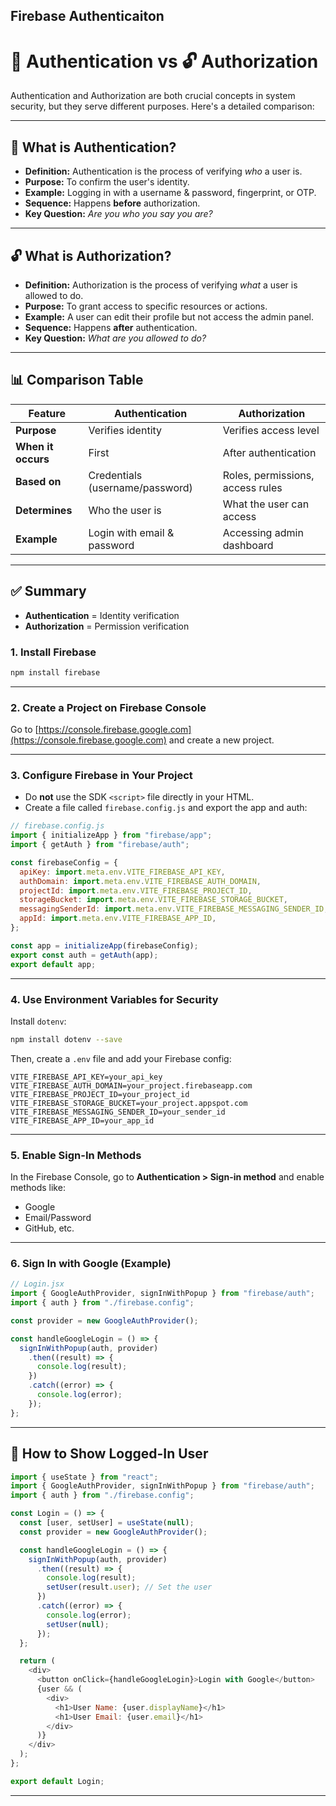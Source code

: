## Firebase Authenticaiton

# 🔐 Authentication vs 🔓 Authorization

Authentication and Authorization are both crucial concepts in system security, but they serve different purposes. Here's a detailed comparison:

---

## 🔐 What is **Authentication**?

- **Definition:** Authentication is the process of verifying _who_ a user is.
- **Purpose:** To confirm the user's identity.
- **Example:** Logging in with a username & password, fingerprint, or OTP.
- **Sequence:** Happens **before** authorization.
- **Key Question:** _Are you who you say you are?_

---

## 🔓 What is **Authorization**?

- **Definition:** Authorization is the process of verifying _what_ a user is allowed to do.
- **Purpose:** To grant access to specific resources or actions.
- **Example:** A user can edit their profile but not access the admin panel.
- **Sequence:** Happens **after** authentication.
- **Key Question:** _What are you allowed to do?_

---

## 📊 Comparison Table

| Feature            | Authentication                  | Authorization                    |
| ------------------ | ------------------------------- | -------------------------------- |
| **Purpose**        | Verifies identity               | Verifies access level            |
| **When it occurs** | First                           | After authentication             |
| **Based on**       | Credentials (username/password) | Roles, permissions, access rules |
| **Determines**     | Who the user is                 | What the user can access         |
| **Example**        | Login with email & password     | Accessing admin dashboard        |

---

## ✅ Summary

- **Authentication** = Identity verification
- **Authorization** = Permission verification

### 1. Install Firebase

```bash
npm install firebase
```

---

### 2. Create a Project on Firebase Console

Go to [https://console.firebase.google.com](https://console.firebase.google.com) and create a new project.

---

### 3. Configure Firebase in Your Project

- Do **not** use the SDK `<script>` file directly in your HTML.
- Create a file called `firebase.config.js` and export the app and auth:

```js
// firebase.config.js
import { initializeApp } from "firebase/app";
import { getAuth } from "firebase/auth";

const firebaseConfig = {
  apiKey: import.meta.env.VITE_FIREBASE_API_KEY,
  authDomain: import.meta.env.VITE_FIREBASE_AUTH_DOMAIN,
  projectId: import.meta.env.VITE_FIREBASE_PROJECT_ID,
  storageBucket: import.meta.env.VITE_FIREBASE_STORAGE_BUCKET,
  messagingSenderId: import.meta.env.VITE_FIREBASE_MESSAGING_SENDER_ID,
  appId: import.meta.env.VITE_FIREBASE_APP_ID,
};

const app = initializeApp(firebaseConfig);
export const auth = getAuth(app);
export default app;
```

---

### 4. Use Environment Variables for Security

Install `dotenv`:

```bash
npm install dotenv --save
```

Then, create a `.env` file and add your Firebase config:

```env
VITE_FIREBASE_API_KEY=your_api_key
VITE_FIREBASE_AUTH_DOMAIN=your_project.firebaseapp.com
VITE_FIREBASE_PROJECT_ID=your_project_id
VITE_FIREBASE_STORAGE_BUCKET=your_project.appspot.com
VITE_FIREBASE_MESSAGING_SENDER_ID=your_sender_id
VITE_FIREBASE_APP_ID=your_app_id
```

---

### 5. Enable Sign-In Methods

In the Firebase Console, go to **Authentication > Sign-in method** and enable methods like:

- Google
- Email/Password
- GitHub, etc.

---

### 6. Sign In with Google (Example)

```js
// Login.jsx
import { GoogleAuthProvider, signInWithPopup } from "firebase/auth";
import { auth } from "./firebase.config";

const provider = new GoogleAuthProvider();

const handleGoogleLogin = () => {
  signInWithPopup(auth, provider)
    .then((result) => {
      console.log(result);
    })
    .catch((error) => {
      console.log(error);
    });
};
```

---

## 👤 How to Show Logged-In User

```js
import { useState } from "react";
import { GoogleAuthProvider, signInWithPopup } from "firebase/auth";
import { auth } from "./firebase.config";

const Login = () => {
  const [user, setUser] = useState(null);
  const provider = new GoogleAuthProvider();

  const handleGoogleLogin = () => {
    signInWithPopup(auth, provider)
      .then((result) => {
        console.log(result);
        setUser(result.user); // Set the user
      })
      .catch((error) => {
        console.log(error);
        setUser(null);
      });
  };

  return (
    <div>
      <button onClick={handleGoogleLogin}>Login with Google</button>
      {user && (
        <div>
          <h1>User Name: {user.displayName}</h1>
          <h1>User Email: {user.email}</h1>
        </div>
      )}
    </div>
  );
};

export default Login;
```

---
